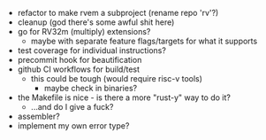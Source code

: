 * refactor to make rvem a subproject (rename repo 'rv'?)
* cleanup (god there's some awful shit here)
* go for RV32m (multiply) extensions?
  * maybe with separate feature flags/targets for what it supports
* test coverage for individual instructions?
* precommit hook for beautification
* github CI workflows for build/test
  * this could be tough (would require risc-v tools)
    * maybe check in binaries?
* the Makefile is nice - is there a more "rust-y" way to do it?
  * ...and do I give a fuck?
* assembler?
* implement my own error type?
